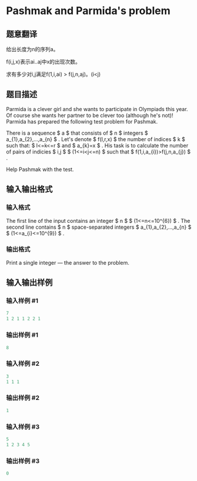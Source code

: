 # Pashmak and Parmida&#039;s problem

## 题意翻译

给出长度为n的序列a。

f(i,j,x)表示ai..aj中x的出现次数。

求有多少对i,j满足f(1,i,ai) > f(j,n,aj)。(i<j) 

## 题目描述

Parmida is a clever girl and she wants to participate in Olympiads this year. Of course she wants her partner to be clever too (although he's not)! Parmida has prepared the following test problem for Pashmak.

There is a sequence $ a $ that consists of $ n $ integers $ a_{1},a_{2},...,a_{n} $ . Let's denote $ f(l,r,x) $ the number of indices $ k $ such that: $ l<=k<=r $ and $ a_{k}=x $ . His task is to calculate the number of pairs of indicies $ i,j $ $ (1<=i&lt;j<=n) $ such that $ f(1,i,a_{i})&gt;f(j,n,a_{j}) $ .

Help Pashmak with the test.

## 输入输出格式

### 输入格式

The first line of the input contains an integer $ n $ $ (1<=n<=10^{6}) $ . The second line contains $ n $ space-separated integers $ a_{1},a_{2},...,a_{n} $ $ (1<=a_{i}<=10^{9}) $ .

### 输出格式

Print a single integer — the answer to the problem.

## 输入输出样例

### 输入样例 #1

```cpp
7
1 2 1 1 2 2 1

```
### 输出样例 #1

```cpp
8

```
### 输入样例 #2

```cpp
3
1 1 1

```
### 输出样例 #2

```cpp
1

```
### 输入样例 #3

```cpp
5
1 2 3 4 5

```
### 输出样例 #3

```cpp
0

```
